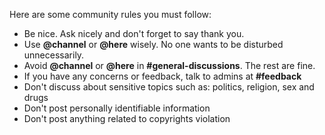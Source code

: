 Here are some community rules you must follow:

- Be nice. Ask nicely and don't forget to say thank you.
- Use **@channel** or **@here** wisely. No one wants to be disturbed unnecessarily.
- Avoid **@channel** or **@here** in **#general-discussions**. The rest are fine.
- If you have any concerns or feedback, talk to admins at **#feedback**
- Don't discuss about sensitive topics such as: politics, religion, sex and drugs
- Don't post personally identifiable information
- Don't post anything related to copyrights violation
